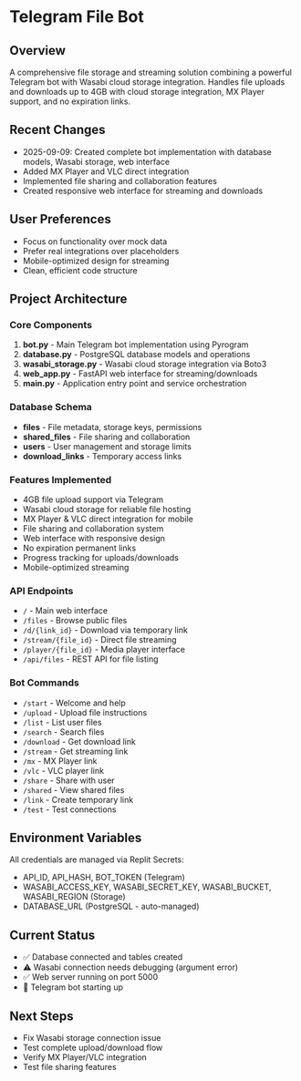 # Telegram File Bot

## Overview
A comprehensive file storage and streaming solution combining a powerful Telegram bot with Wasabi cloud storage integration. Handles file uploads and downloads up to 4GB with cloud storage integration, MX Player support, and no expiration links.

## Recent Changes
- 2025-09-09: Created complete bot implementation with database models, Wasabi storage, web interface
- Added MX Player and VLC direct integration
- Implemented file sharing and collaboration features
- Created responsive web interface for streaming and downloads

## User Preferences
- Focus on functionality over mock data
- Prefer real integrations over placeholders
- Mobile-optimized design for streaming
- Clean, efficient code structure

## Project Architecture

### Core Components
1. **bot.py** - Main Telegram bot implementation using Pyrogram
2. **database.py** - PostgreSQL database models and operations
3. **wasabi_storage.py** - Wasabi cloud storage integration via Boto3
4. **web_app.py** - FastAPI web interface for streaming/downloads
5. **main.py** - Application entry point and service orchestration

### Database Schema
- **files** - File metadata, storage keys, permissions
- **shared_files** - File sharing and collaboration
- **users** - User management and storage limits
- **download_links** - Temporary access links

### Features Implemented
- 4GB file upload support via Telegram
- Wasabi cloud storage for reliable file hosting
- MX Player & VLC direct integration for mobile
- File sharing and collaboration system
- Web interface with responsive design
- No expiration permanent links
- Progress tracking for uploads/downloads
- Mobile-optimized streaming

### API Endpoints
- `/` - Main web interface
- `/files` - Browse public files
- `/d/{link_id}` - Download via temporary link
- `/stream/{file_id}` - Direct file streaming
- `/player/{file_id}` - Media player interface
- `/api/files` - REST API for file listing

### Bot Commands
- `/start` - Welcome and help
- `/upload` - Upload file instructions
- `/list` - List user files
- `/search` - Search files
- `/download` - Get download link
- `/stream` - Get streaming link
- `/mx` - MX Player link
- `/vlc` - VLC player link
- `/share` - Share with user
- `/shared` - View shared files
- `/link` - Create temporary link
- `/test` - Test connections

## Environment Variables
All credentials are managed via Replit Secrets:
- API_ID, API_HASH, BOT_TOKEN (Telegram)
- WASABI_ACCESS_KEY, WASABI_SECRET_KEY, WASABI_BUCKET, WASABI_REGION (Storage)
- DATABASE_URL (PostgreSQL - auto-managed)

## Current Status
- ✅ Database connected and tables created
- ⚠️ Wasabi connection needs debugging (argument error)
- ✅ Web server running on port 5000
- 🤖 Telegram bot starting up

## Next Steps
- Fix Wasabi storage connection issue
- Test complete upload/download flow
- Verify MX Player/VLC integration
- Test file sharing features